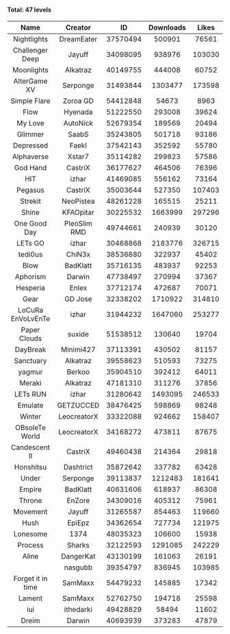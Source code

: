 #### Total: 47 levels

| Name | Creator | ID | Downloads | Likes |
|:---:|:---:|:---:|:---:|:---:|
| Nightlights | DreamEater | 37570494 | 500901 | 76561
| Challenger Deep | Jayuff | 34098095 | 938976 | 103030
| Moonlights | Alkatraz | 40149755 | 444008 | 60752
| AlterGame XV | Serponge | 31493844 | 1303477 | 173598
| Simple Flare | Zoroa GD | 54412848 | 54673 | 8963
| Flow | Hyenada | 51222550 | 293008 | 39624
| My Love | AutoNick | 52679354 | 189569 | 20494
| Glimmer | SaabS | 35243805 | 501718 | 93186
| Depressed | FaekI | 37542143 | 352592 | 55780
| Alphaverse | Xstar7 | 35114282 | 299823 | 57586
| God Hand | CastriX | 36177627 | 464506 | 76396
| HIT | izhar | 41469085 | 556162 | 73164
| Pegasus | CastriX | 35003644 | 527350 | 107403
| Strekit | NeoPistea | 48261228 | 165515 | 25211
| Shine | KFAOpitar | 30225532 | 1663999 | 297296
| One Good Day | PleoSlim RMD | 49744661 | 240939 | 30120
| LETs GO | izhar | 30468868 | 2183776 | 326715
| tedi0us | ChiN3x | 38536880 | 322937 | 45402
| Blow | BadKlatt | 35716135 | 483937 | 92253
| Aphorism | Darwin | 47738497 | 270994 | 37367
| Hesperia | Enlex | 37712174 | 472687 | 70071
| Gear | GD Jose | 32338202 | 1710922 | 314810
| LoCuRa EnVoLvEnTe | izhar | 31944232 | 1647060 | 253277
| Paper Clouds | suxide | 51538512 | 130640 | 19704
| DayBreak | Minimi427 | 37113391 | 430502 | 81157
| Sanctuary | Alkatraz | 39558623 | 510593 | 73275
| yagmur | Berkoo | 35904510 | 392412 | 64011
| Meraki | Alkatraz | 47181310 | 311276 | 37856
| LETs  RUN | izhar | 31280642 | 1493095 | 246533
| Emulate | GETZUCCED | 38476425 | 598869 | 98248
| Winter | LeocreatorX | 33322088 | 924662 | 158407
| OBsoleTe World | LeocreatorX | 34168272 | 473811 | 87675
| Candescent II | CastriX | 49460438 | 214364 | 29818
| Honshitsu | Dashtrict | 35872642 | 337782 | 63428
| Under | Serponge | 39113837 | 1212483 | 181641
| Empire | BadKlatt | 40631606 | 618937 | 86308
| Throne | EnZore | 34309016 | 405312 | 75961
| Movement | Jayuff | 31265587 | 854463 | 119660
| Hush | EpiEpz | 34362654 | 727734 | 121975
| Lonesome | 1374 | 48035323 | 106600 | 15938
| Process | Sharks | 32122593 | 1291085 | 242229
| Aline | DangerKat | 43130199 | 161063 | 26191
|   | nasgubb | 39354797 | 836945 | 103985
| Forget it in time | SamMaxx | 54479232 | 145885 | 17342
| Lament | SamMaxx | 52762750 | 194718 | 25598
| iui | ithedarki | 49428829 | 58494 | 11602
| Dreim | Darwin | 40693939 | 373283 | 47879

